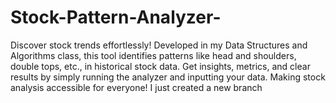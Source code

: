 # Stock-Pattern-Analyzer-
Discover stock trends effortlessly! Developed in my Data Structures and Algorithms class, this tool identifies patterns like head and shoulders, double tops, etc., in historical stock data. Get insights, metrics, and clear results by simply running the analyzer and inputting your data. Making stock analysis accessible for everyone!
I just created a new branch 